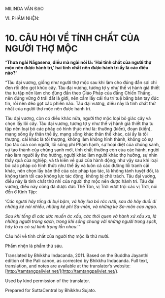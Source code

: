  

MILINDA VẤN ĐẠO

VI. PHẨM NHỆN:

# 10\. CÂU HỎI VỀ TÍNH CHẤT CỦA NGƯỜI THỢ MỘC

“**Thưa ngài Nāgasena, điều mà ngài nói là: ‘Hai tính chất của người thợ mộc nên được hành trì,’ hai tính chất nên được hành trì ấy là các điều nào?**”

“Tâu đại vương, giống như người thợ mộc sau khi làm cho đúng đắn sợi chỉ đen rồi đẽo gọt khúc cây. Tâu đại vương, tương tợ y như thế vị hành giả thiết tha tu tập nên làm cho đúng đắn theo Giáo Pháp của đấng Chiến Thắng, nên đứng vững ở trái đất là giới, nên cầm lấy cái rìu trí tuệ bằng bàn tay đức tin, rồi nên đẽo gọt các phiền não. Tâu đại vương, điều này là tính chất thứ nhất của người thợ mộc nên được hành trì.

Tâu đại vương, còn có điều khác nữa, người thợ mộc loại bỏ giác cây và chọn lấy lõi cây. Tâu đại vương, tương tợ y như thế vị hành giả thiết tha tu tập nên loại bỏ các pháp có hình thức như là: thường (kiến), đoạn (kiến), mạng sống ấy thân thể ấy, mạng sống khác thân thể khác, cái ấy là tối thượng, cái khác là tối thượng, không làm không hình thành, không có sự tạo tác của con người, lối sống phi Phạm hạnh, sự hoại diệt của chúng sanh, sự tạo thành của chúng sanh mới, tính chất thường còn của các hành, người nào làm người ấy thọ hưởng, người khác làm người khác thọ hưởng, sự nhìn thấy quả của nghiệp, và tà kiến về quả của hành động; như vậy sau khi loại bỏ các pháp có hình thức như thế ấy và luôn cả các đường lối tranh cãi khác, nên chọn lấy bản thể của các pháp tạo tác, là không tánh tuyệt đối, là không tánh tối cao không lực tác động, không bị chê trách. Tâu đại vương, điều này là tính chất thứ nhì của người thợ mộc nên được hành trì. Tâu đại vương, điều này cũng đã được đức Thế Tôn, vị Trời vượt trội các vị Trời, nói đến ở Kinh Tập:

‘_Các ngươi hãy tống đi bụi bặm, và hãy lùa bỏ rác rưởi, sau đó hãy đuổi đi những kẻ nói nhiều, những kẻ phi Sa-môn, và những kẻ Sa-môn cao ngạo._

_Sau khi tống đi các ước muốn ác xấu, các thói quen và hành xứ xấu xa, là những người trong sạch, trong khi sống chung với những người trong sạch, hãy tỏ ra có sự kính trọng lẫn nhau_.’”

Câu hỏi về tính chất của người thợ mộc là thứ mười.

Phẩm nhện là phẩm thứ sáu.

Translated by Bhikkhu Indacanda, 2011. Based on the Buddha Jayanthi edition of the Pali canon, as corrected by Bhikkhu Indacanda. Full text, translation, and notes are available at the translator’s website: [http://tamtangpaliviet.net/](http://tamtangpaliviet.net/).

Used by kind permission of the translator.

Prepared for SuttaCentral by Bhikkhu Sujato.